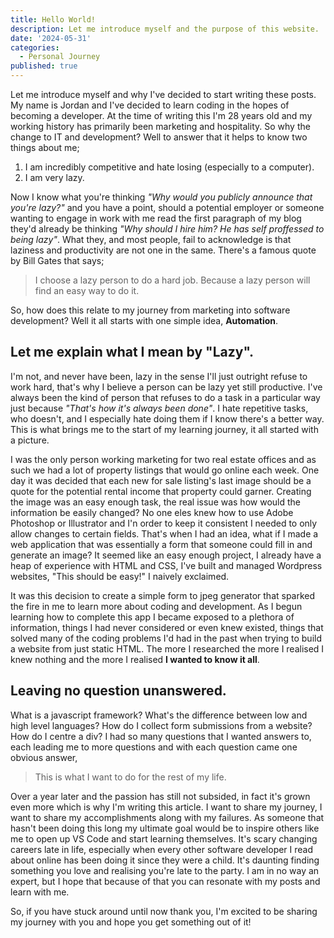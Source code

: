 ```yaml
---
title: Hello World!
description: Let me introduce myself and the purpose of this website.
date: '2024-05-31'
categories:
  - Personal Journey
published: true
---
```


Let me introduce myself and why I've decided to start writing these posts. My name is Jordan and I've decided to learn coding in the hopes of becoming a developer. At the time of writing this I'm 28 years old and my working history has primarily been marketing and hospitality. So why the change to IT and development? Well to answer that it helps to know two things about me;

1. I am incredibly competitive and hate losing (especially to a computer).
2. I am very lazy. 

Now I know what you're thinking *"Why would you publicly announce that you're lazy?"* and you have a point, should a potential employer or someone wanting to engage in work with me read the first paragraph of my blog they'd already be thinking *"Why should I hire him? He has self proffessed to being lazy"*. What they, and most people, fail to acknowledge is that laziness and productivity are not one in the same. There's a famous quote by Bill Gates that says;

> I choose a lazy person to do a hard job. Because a lazy person will find an easy way to do it.

So, how does this relate to my journey from marketing into software development? Well it all starts with one simple idea, **Automation**. 

## Let me explain what I mean by "Lazy".

I'm not, and never have been, lazy in the sense I'll just outright refuse to work hard, that's why I believe a person can be lazy yet still productive. I've always been the kind of person that refuses to do a task in a particular way just because *"That's how it's always been done"*. I hate repetitive tasks, who doesn't, and I especially hate doing them if I know there's a better way. This is what brings me to the start of my learning journey, it all started with a picture.

I was the only person working marketing for two real estate offices and as such we had a lot of property listings that would go online each week. One day it was decided that each new for sale listing's last image should be a quote for the potential rental income that property could garner. Creating the image was an easy enough task, the real issue was how would the information be easily changed? No one eles knew how to use Adobe Photoshop or Illustrator and I'n order to keep it consistent I needed to only allow changes to certain fields. That's when I had an idea, what if I made a web application that was essentially a form that someone could fill in and generate an image? It seemed like an easy enough project, I already have a heap of experience with HTML and CSS, I've built and managed Wordpress websites, "This should be easy!" I naively exclaimed.

It was this decision to create a simple form to jpeg generator that sparked the fire in me to learn more about coding and development. As I begun learning how to complete this app I became exposed to a plethora of information, things I had never considered or even knew existed, things that solved many of the coding problems I'd had in the past when trying to build a website from just static HTML. The more I researched the more I realised I knew nothing and the more I realised **I wanted to know it all**. 

## Leaving no question unanswered.

What is a javascript framework? What's the difference between low and high level languages? How do I collect form submissions from a website? How do I centre a div? I had so many questions that I wanted answers to, each leading me to more questions and with each question came one obvious answer, 

> This is what I want to do for the rest of my life. 

Over a year later and the passion has still not subsided, in fact it's grown even more which is why I'm writing this article. I want to share my journey, I want to share my accomplishments along with my failures. As someone that hasn't been doing this long my ultimate goal would be to inspire others like me to open up VS Code and start learning themselves. It's scary changing careers late in life, especially when every other software developer I read about online has been doing it since they were a child. It's daunting finding something you love and realising you're late to the party. I am in no way an expert, but I hope that because of that you can resonate with my posts and learn with me.

So, if you have stuck around until now thank you, I'm excited to be sharing my journey with you and hope you get something out of it!